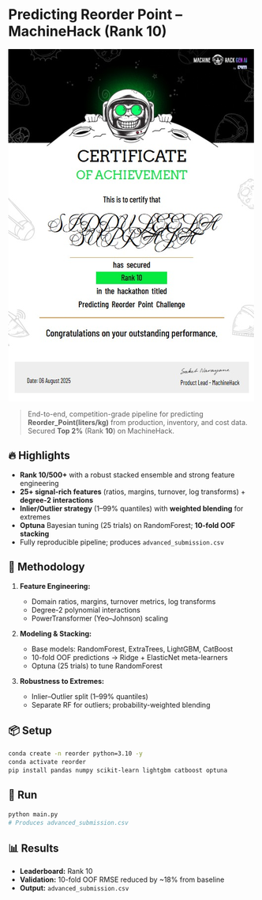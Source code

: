 # Predicting Reorder Point – MachineHack (Rank 10)

![Rank 10 – MachineHack](reoder_rank10.jpg)

> End-to-end, competition-grade pipeline for predicting **Reorder_Point(liters/kg)** from production, inventory, and cost data. Secured **Top 2%** (Rank **10**) on MachineHack.

## 🔥 Highlights
- **Rank 10/500+** with a robust stacked ensemble and strong feature engineering
- **25+ signal-rich features** (ratios, margins, turnover, log transforms) + **degree-2 interactions**
- **Inlier/Outlier strategy** (1–99% quantiles) with **weighted blending** for extremes
- **Optuna** Bayesian tuning (25 trials) on RandomForest; **10-fold OOF stacking**
- Fully reproducible pipeline; produces `advanced_submission.csv`



## 🧠 Methodology
1. **Feature Engineering:**  
   - Domain ratios, margins, turnover metrics, log transforms  
   - Degree-2 polynomial interactions  
   - PowerTransformer (Yeo–Johnson) scaling

2. **Modeling & Stacking:**  
   - Base models: RandomForest, ExtraTrees, LightGBM, CatBoost  
   - 10-fold OOF predictions → Ridge + ElasticNet meta-learners  
   - Optuna (25 trials) to tune RandomForest

3. **Robustness to Extremes:**  
   - Inlier–Outlier split (1–99% quantiles)  
   - Separate RF for outliers; probability-weighted blending

## 📦 Setup
```bash
conda create -n reorder python=3.10 -y
conda activate reorder
pip install pandas numpy scikit-learn lightgbm catboost optuna
```

## 🚀 Run
```bash
python main.py
# Produces advanced_submission.csv
```

## 📊 Results
- **Leaderboard:** Rank 10  
- **Validation:** 10-fold OOF RMSE reduced by ~18% from baseline  
- **Output:** `advanced_submission.csv`
